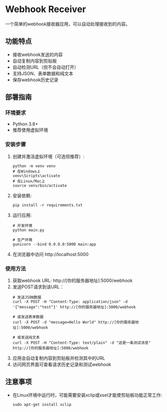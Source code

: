 # Webhook Receiver

一个简单的webhook接收器应用，可以自动处理接收到的内容。

## 功能特点

- 接收webhook发送的内容
- 自动复制内容到剪贴板
- 自动检测URL（但不会自动打开）
- 支持JSON、表单数据和纯文本
- 保存webhook历史记录

## 部署指南

### 环境要求

- Python 3.8+
- 推荐使用虚拟环境

### 安装步骤

1. 创建并激活虚拟环境（可选但推荐）:
   ```
   python -m venv venv
   # 在Windows上
   venv\Scripts\activate
   # 在Linux/Mac上
   source venv/bin/activate
   ```

2. 安装依赖:
   ```
   pip install -r requirements.txt
   ```

3. 运行应用:
   ```
   # 开发环境
   python main.py
   
   # 生产环境
   gunicorn --bind 0.0.0.0:5000 main:app
   ```

4. 在浏览器中访问 http://localhost:5000

### 使用方法

1. 获取webhook URL: http://[你的服务器地址]:5000/webhook
2. 发送POST请求到该URL：
   ```
   # 发送JSON数据
   curl -X POST -H "Content-Type: application/json" -d '{"message":"test"}' http://[你的服务器地址]:5000/webhook
   
   # 或发送表单数据
   curl -X POST -d "message=Hello World" http://[你的服务器地址]:5000/webhook
   
   # 或发送纯文本
   curl -X POST -H "Content-Type: text/plain" -d "这是一条测试消息" http://[你的服务器地址]:5000/webhook
   ```
3. 应用会自动复制内容到剪贴板并检测其中的URL
4. 访问网页界面可查看请求历史记录和测试webhook

## 注意事项

- 在Linux环境中运行时，可能需要安装xclip或xsel才能使剪贴板功能正常工作:
  ```
  sudo apt-get install xclip
  ```
